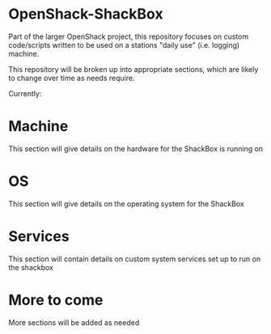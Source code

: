 # OpenShack-ShackBox
Part of the larger OpenShack project, this repository focuses on custom code/scripts written to be used on a stations "daily use" (i.e. logging) machine.

This repository will be broken up into appropriate sections, which are likely to change over time as needs require.

Currently:

# Machine
This section will give details on the hardware for the ShackBox is running on

# OS
This section will give details on the operating system for the ShackBox

# Services
This section will contain details on custom system services set up to run on the shackbox

# More to come
More sections will be added as needed
